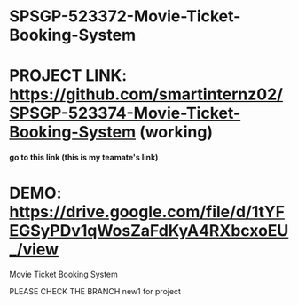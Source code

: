 # SPSGP-523372-Movie-Ticket-Booking-System
# PROJECT LINK: https://github.com/smartinternz02/SPSGP-523374-Movie-Ticket-Booking-System (working)
#### go to this link (this is my teamate's link)
# DEMO: https://drive.google.com/file/d/1tYFEGSyPDv1qWosZaFdKyA4RXbcxoEU_/view


Movie Ticket Booking System

PLEASE CHECK THE BRANCH new1 for project
